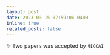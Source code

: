 ```yaml
---
layout: post
date: 2023-06-15 07:59:00-0400 
inline: true
related_posts: false
---
```


 :sparkles: Two papers was accepted by `MICCAI` 
